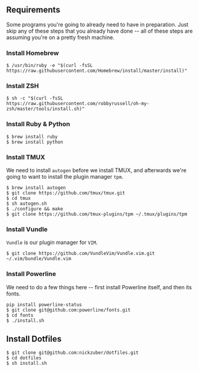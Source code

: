 ## Requirements

Some programs you're going to already need to have in preparation. Just skip any of these steps that you already have done -- all of these steps are assuming you're on a pretty fresh machine.

### Install Homebrew

```
$ /usr/bin/ruby -e "$(curl -fsSL https://raw.githubusercontent.com/Homebrew/install/master/install)"
```

### Install ZSH
```
$ sh -c "$(curl -fsSL https://raw.githubusercontent.com/robbyrussell/oh-my-zsh/master/tools/install.sh)"
```

### Install Ruby & Python

```
$ brew install ruby
$ brew install python
```

### Install TMUX

We need to install `autogen` before we install TMUX, and afterwards we're going to want to install the plugin manager `tpm`.

```
$ brew install autogen
$ git clone https://github.com/tmux/tmux.git
$ cd tmux
$ sh autogen.sh
$ ./configure && make
$ git clone https://github.com/tmux-plugins/tpm ~/.tmux/plugins/tpm
```

### Install Vundle

`Vundle` is our plugin manager for `VIM`.

```
$ git clone https://github.com/VundleVim/Vundle.vim.git ~/.vim/bundle/Vundle.vim
```

### Install Powerline

We need to do a few things here -- first install Powerline itself, and then its fonts.

```
pip install powerline-status
$ git clone git@github.com:powerline/fonts.git
$ cd fonts
$ ./install.sh
```

## Install Dotfiles

```
$ git clone git@github.com:nickzuber/dotfiles.git
$ cd dotfiles
$ sh install.sh
```
